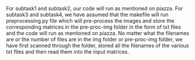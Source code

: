 For subtask1 and subtask2, our code will run as mentioned on piazza.
For subtask3 and subtask4, we have assumed that the makefile will run preprocessing.py file which will pre-process the images and store the corresponding matrices in the pre-proc-img folder in the form of txt files and the code will run as mentioned on piazza. No matter what the filenames are or the number of files are in the img folder or pre-proc-img folder, we have first scanned through the folder, stored all the filenames of the various txt files and then read them into the input matrices.